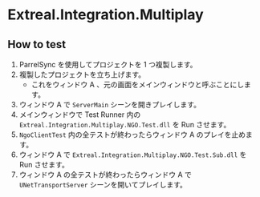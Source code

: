 # Extreal.Integration.Multiplay

## How to test

1. ParrelSync を使用してプロジェクトを 1 つ複製します。
1. 複製したプロジェクトを立ち上げます。
    - これをウィンドウ A 、元の画面をメインウィンドウと呼ぶことにします。
1. ウィンドウ A で `ServerMain` シーンを開きプレイします。
1. メインウィンドウで Test Runner 内の `Extreal.Integration.Multiplay.NGO.Test.dll` を Run させます。
1. `NgoClientTest` 内の全テストが終わったらウィンドウ A のプレイを止めます。
1. ウィンドウ A で `Extreal.Integration.Multiplay.NGO.Test.Sub.dll` を Run させます。
1. ウィンドウ A の全テストが終わったらウィンドウ A で `UNetTransportServer` シーンを開いてプレイします。
